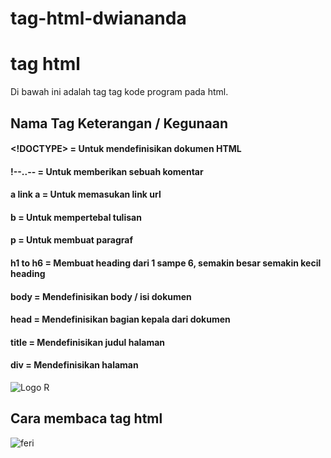 # tag-html-dwiananda
<h1>tag html</h1>
Di bawah ini adalah tag tag kode program pada html.

<h2>Nama Tag	    Keterangan / Kegunaan</h2>

#### <!DOCTYPE>   = Untuk mendefinisikan dokumen HTML
#### !--..--      = Untuk memberikan sebuah komentar
#### a link a     = Untuk memasukan link url
#### b            = Untuk mempertebal tulisan  
#### p            = Untuk membuat paragraf
#### h1 to h6     = Membuat heading dari 1 sampe 6, semakin besar semakin kecil heading
#### body         = Mendefinisikan body / isi dokumen
#### head         = Mendefinisikan bagian kepala dari dokumen
#### title        = Mendefinisikan judul halaman
#### div          = Mendefinisikan halaman

![Logo R](https://4.bp.blogspot.com/-g5-vguBv564/WcPbcswBrmI/AAAAAAAAAzE/taZhAXQsmC0H7YGAy7Y9_t3N6y4T32otACLcBGAs/s1600/table1.PNG)

## Cara membaca tag html

![feri](https://www.petanikode.com/img/html/tag/element.png)


